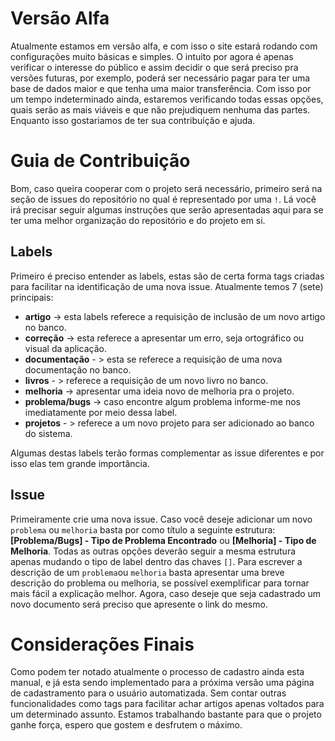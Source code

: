 # Versão Alfa
Atualmente estamos em versão alfa, e com isso o site estará rodando com configurações muito básicas e simples. O intuito por agora é apenas verificar o interesse do público e assim decidir o que será preciso pra versões futuras, por exemplo, poderá ser necessário pagar para ter uma base de dados maior e que tenha uma maior transferência. Com isso por um tempo indeterminado ainda, estaremos verificando todas essas opções, quais serão as mais viáveis e que não prejudiquem nenhuma das partes. Enquanto isso gostariamos de ter sua contribuição e ajuda.

# Guia de Contribuição
Bom, caso queira cooperar com o projeto será necessário, primeiro será na seção de issues do repositório no qual é representado por uma `!`. Lá você irá precisar seguir algumas instruções que serão apresentadas aqui para se ter uma melhor organização do repositório e do projeto em si.

## Labels
Primeiro é preciso entender as labels, estas são de certa forma tags criadas para facilitar na identificação de uma nova issue. Atualmente temos 7 (sete) principais:
- **artigo** -> esta labels referece a requisição de inclusão de um novo artigo no banco.
- **correção** -> esta referece a apresentar um erro, seja ortográfico ou visual da aplicação.
- **documentação** - > esta se referece a requisição de uma nova documentação no banco.
- **livros** - > referece a requisição de um novo livro no banco.
- **melhoria** -> apresentar uma ideia novo de melhoria pra o projeto.
- **problema/bugs** -> caso encontre algum problema informe-me nos imediatamente por meio dessa label.
- **projetos** - > referece a um novo projeto para ser adicionado ao banco do sistema.

Algumas destas labels terão formas complementar as issue diferentes e por isso elas tem grande importância.

## Issue
Primeiramente crie uma nova issue. Caso você deseje adicionar um novo ` problema ` ou `melhoria` basta por como título a seguinte estrutura: **[Problema/Bugs] - Tipo de Problema Encontrado** ou **[Melhoria] - Tipo de Melhoria**. Todas as outras opções deverão seguir a mesma estrutura apenas mudando o tipo de label dentro das chaves `[]`.
Para escrever a descrição de um `problema`ou `melhoria` basta apresentar uma breve descrição do problema ou melhoria, se possível exemplificar para tornar mais fácil a explicação melhor. Agora, caso deseje que seja cadastrado um novo documento será preciso que apresente o link do mesmo.

# Considerações Finais
Como podem ter notado atualmente o processo de cadastro ainda esta manual, e já esta sendo implementado para a próxima versão uma página de cadastramento para o usuário automatizada. Sem contar outras funcionalidades como tags para facilitar achar artigos apenas voltados para um determinado assunto. Estamos trabalhando bastante para que o projeto ganhe força, espero que gostem e desfrutem o máximo.
